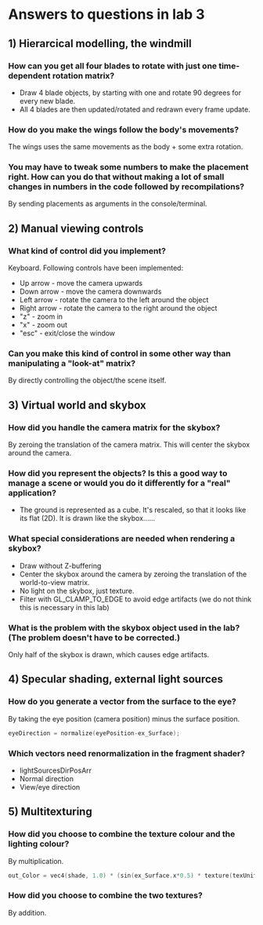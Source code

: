 # Answers to questions in lab 3

## 1) Hierarcical modelling, the windmill

### How can you get all four blades to rotate with just one time-dependent rotation matrix?
- Draw 4 blade objects, by starting with one and rotate 90 degrees for every new blade.
- All 4 blades are then updated/rotated and redrawn every frame update.

### How do you make the wings follow the body's movements?
The wings uses the same movements as the body + some extra rotation.

### You may have to tweak some numbers to make the placement right. How can you do that without making a lot of small changes in numbers in the code followed by recompilations?
By sending placements as arguments in the console/terminal.

## 2) Manual viewing controls

### What kind of control did you implement?
Keyboard. Following controls have been implemented:
 - Up arrow - move the camera upwards
 - Down arrow - move the camera downwards
 - Left arrow - rotate the camera to the left around the object
 - Right arrow - rotate the camera to the right around the object
 - "z" - zoom in
 - "x" - zoom out
 - "esc" - exit/close the window

### Can you make this kind of control in some other way than manipulating a "look-at" matrix?
By directly controlling the object/the scene itself.

## 3) Virtual world and skybox

### How did you handle the camera matrix for the skybox?
By zeroing the translation of the camera matrix.
This will center the skybox around the camera.

### How did you represent the objects? Is this a good way to manage a scene or would you do it differently for a "real" application?
- The ground is represented as a cube. It's rescaled, so that it looks like its flat (2D).
It is drawn like the skybox......

### What special considerations are needed when rendering a skybox?
- Draw without Z-buffering
- Center the skybox around the camera by zeroing the translation of the world-to-view
  matrix.
- No light on the skybox, just texture.
- Filter with GL_CLAMP_TO_EDGE to avoid edge artifacts (we do not think this is necessary in this lab)

### What is the problem with the skybox object used in the lab? (The problem doesn't have to be corrected.)
Only half of the skybox is drawn, which causes edge artifacts.

## 4) Specular shading, external light sources

### How do you generate a vector from the surface to the eye?
By taking the eye position (camera position) minus the surface position.

```c
eyeDirection = normalize(eyePosition-ex_Surface);
```

### Which vectors need renormalization in the fragment shader?
- lightSourcesDirPosArr 
- Normal direction
- View/eye direction

## 5) Multitexturing

### How did you choose to combine the texture colour and the lighting colour?
By multiplication.

```c
out_Color = vec4(shade, 1.0) * (sin(ex_Surface.x*0.5) * texture(texUnit2, ex_Tex_Coord) + (1-sin(ex_Surface.x*0.5)) * texture(texUnit, ex_Tex_Coord));
```

### How did you choose to combine the two textures?
By addition. 
